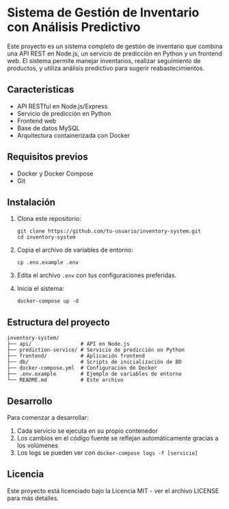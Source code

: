 # Sistema de Gestión de Inventario con Análisis Predictivo

Este proyecto es un sistema completo de gestión de inventario que combina una API REST en Node.js, un servicio de predicción en Python y un frontend web. El sistema permite manejar inventarios, realizar seguimiento de productos, y utiliza análisis predictivo para sugerir reabastecimientos.

## Características

- API RESTful en Node.js/Express
- Servicio de predicción en Python
- Frontend web
- Base de datos MySQL
- Arquitectura containerizada con Docker

## Requisitos previos

- Docker y Docker Compose
- Git

## Instalación

1. Clona este repositorio:
   ```
   git clone https://github.com/tu-usuario/inventory-system.git
   cd inventory-system
   ```

2. Copia el archivo de variables de entorno:
   ```
   cp .env.example .env
   ```

3. Edita el archivo `.env` con tus configuraciones preferidas.

4. Inicia el sistema:
   ```
   docker-compose up -d
   ```

## Estructura del proyecto

```
inventory-system/
├── api/                # API en Node.js
├── prediction-service/ # Servicio de predicción en Python
├── frontend/           # Aplicación frontend
├── db/                 # Scripts de inicialización de BD
├── docker-compose.yml  # Configuración de Docker
├── .env.example        # Ejemplo de variables de entorno
└── README.md           # Este archivo
```

## Desarrollo

Para comenzar a desarrollar:

1. Cada servicio se ejecuta en su propio contenedor
2. Los cambios en el código fuente se reflejan automáticamente gracias a los volúmenes
3. Los logs se pueden ver con `docker-compose logs -f [servicio]`

## Licencia

Este proyecto está licenciado bajo la Licencia MIT - ver el archivo LICENSE para más detalles.
